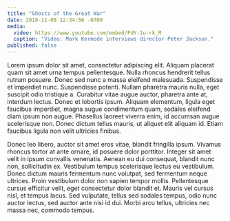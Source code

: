 ```yaml
---
title: "Ghosts of the Great War"
date: 2018-11-08 12:34:56 -0700
media:
  video: https://www.youtube.com/embed/PdY-1u-rk_M
  caption: "Video: Mark Kermode interviews director Peter Jackson."
published: false
---
```


Lorem ipsum dolor sit amet, consectetur adipiscing elit. Aliquam placerat quam sit amet urna tempus pellentesque. Nulla rhoncus hendrerit tellus rutrum posuere. Donec sed nunc a massa eleifend malesuada. Suspendisse et imperdiet nunc. Suspendisse potenti. Nullam pharetra mauris nulla, eget suscipit odio tristique a. Curabitur vitae augue auctor, pharetra ante at, interdum lectus. Donec et lobortis ipsum. Aliquam elementum, ligula eget faucibus imperdiet, magna augue condimentum quam, sodales eleifend diam ipsum non augue. Phasellus laoreet viverra enim, id accumsan augue scelerisque non. Donec dictum tellus mauris, ut aliquet elit aliquam id. Etiam faucibus ligula non velit ultricies finibus.

Donec leo libero, auctor sit amet eros vitae, blandit fringilla ipsum. Vivamus rhoncus tortor at ante ornare, id posuere dolor porttitor. Integer sit amet velit in ipsum convallis venenatis. Aenean eu dui consequat, blandit nunc non, sollicitudin ex. Vestibulum tempus scelerisque lectus eu vestibulum. Donec dictum mauris fermentum nunc volutpat, sed fermentum neque ultrices. Proin vestibulum dolor non sapien tempor mollis. Pellentesque cursus efficitur velit, eget consectetur dolor blandit et. Mauris vel cursus nisl, et tempus lacus. Sed vulputate, tellus sed sodales tempus, odio nunc auctor lectus, sed auctor ante nisi id dui. Morbi arcu tellus, ultricies nec massa nec, commodo tempus.
